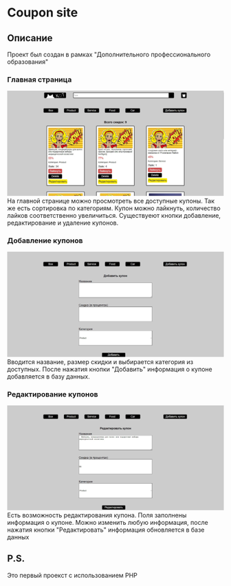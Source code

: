 # Coupon site

## Описание
Проект был создан в рамках "Дополнительного профессионального образования"

### Главная страница
![Главная страница](/src/img/mainPage.jpg)
На главной странице можно просмотреть все доступные купоны. 
Так же есть сортировка по категориям.
Купон можно лайкнуть, количество лайков соответственно увеличиться.
Существуеют кнопки добавление, редактирование и удаление купонов.

### Добавление купонов
![Добавление купонов](/src/img/addCoupon.jpg)
Вводится название, размер скидки и выбирается категория из доступных. После нажатия кнопки "Добавить" информация о купоне добавляется в базу данных.

### Редактирование купонов 
![Редактирование купонов](/src/img/editCoupon.jpg)
Есть возможность редактирования купона. Поля заполнены информация о купоне. Можно изменить любую информация, после нажатия кнопки "Редактировать" информация обновляется в базе данных

## P.S.
Это первый проекст с использованием PHP
